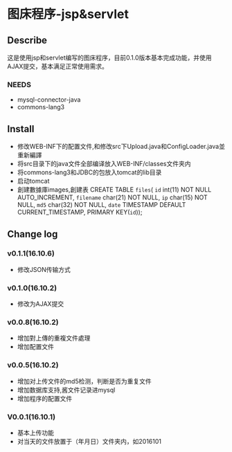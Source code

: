 # 图床程序-jsp&servlet

## Describe

这是使用jsp和servlet编写的图床程序，目前0.1.0版本基本完成功能，并使用AJAX提交，基本满足正常使用需求。

### NEEDS

- mysql-connector-java
- commons-lang3

## Install

- 修改WEB-INF下的配置文件,和修改src下Upload.java和ConfigLoader.java並重新編譯
- 将src目录下的java文件全部编译放入WEB-INF/classes文件夹内
- 将commons-lang3和JDBC的包放入tomcat的lib目录
- 启动tomcat
- 創建數據庫images,創建表
CREATE TABLE `files`( `id` int(11) NOT NULL AUTO_INCREMENT, `filename` char(21) NOT NULL, `ip` char(15) NOT NULL, `md5` char(32) NOT NULL, `date` TIMESTAMP DEFAULT CURRENT_TIMESTAMP, PRIMARY KEY(`id`));

## Change log

### v0.1.1(16.10.6)

- 修改JSON传输方式

### v0.1.0(16.10.2)

- 修改为AJAX提交

### v0.0.8(16.10.2)

- 增加對上傳的重複文件處理
- 增加配置文件
### v0.0.5(16.10.2)

- 增加对上传文件的md5检测，判断是否为重复文件
- 增加数据库支持,酱文件记录进mysql
- 增加程序的配置文件

### V0.0.1(16.10.1)

- 基本上传功能
- 对当天的文件放置于（年月日）文件夹内，如2016101